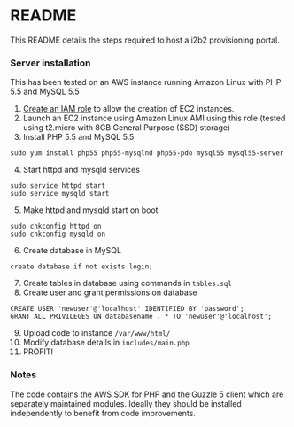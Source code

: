 # README #

This README details the steps required to host a i2b2 provisioning portal.

### Server installation ###

This has been tested on an AWS instance running Amazon Linux with PHP 5.5 and MySQL 5.5

1. [Create an IAM role](http://docs.aws.amazon.com/AWSEC2/latest/UserGuide/iam-roles-for-amazon-ec2.html) to allow the creation of EC2 instances.
2. Launch an EC2 instance using Amazon Linux AMI using this role (tested using t2.micro with 8GB General Purpose (SSD) storage)
3. Install PHP 5.5 and MySQL 5.5
```
sudo yum install php55 php55-mysqlnd php55-pdo mysql55 mysql55-server
```
4. Start httpd and mysqld services
```
sudo service httpd start
sudo service mysqld start
```
5. Make httpd and mysqld start on boot
```
sudo chkconfig httpd on
sudo chkconfig mysqld on
```
6. Create database in MySQL
```
create database if not exists login;
```
7. Create tables in database using commands in `tables.sql`
8. Create user and grant permissions on database
```
CREATE USER 'newuser'@'localhost' IDENTIFIED BY 'password';
GRANT ALL PRIVILEGES ON databasename . * TO 'newuser'@'localhost';
```
9. Upload code to instance `/var/www/html/`
10. Modify database details in `includes/main.php`
11. PROFIT!

### Notes ###

The code contains the AWS SDK for PHP and the Guzzle 5 client which are separately maintained modules. Ideally they should be installed independently to benefit from code improvements.

